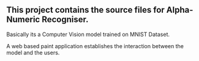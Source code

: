 ## This project contains the source files for Alpha-Numeric Recogniser.
Basically its a Computer Vision model trained on MNIST Dataset.

A web based paint application establishes the interaction between the model and the users.

